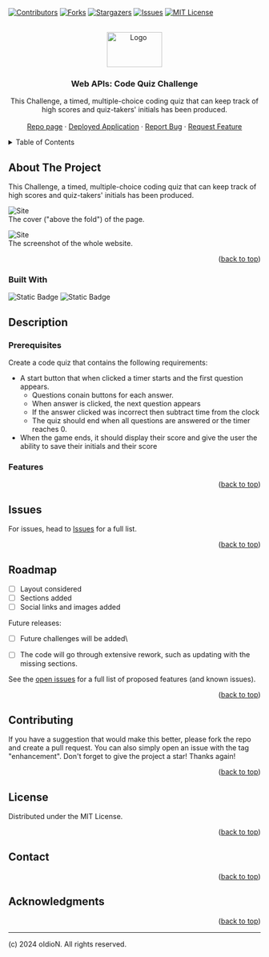[![Contributors][contributors-shield]][contributors-url]
[![Forks][forks-shield]][forks-url]
[![Stargazers][stars-shield]][stars-url]
[![Issues][issues-shield]][issues-url]
[![MIT License][license-shield]][license-url]

<!-- PROJECT LOGO -->
<br />
<div align="center">
  <a href="https://github.com/oIdioN/Code-Quiz-Challenge">
    <img src="src/images/screenshot/sitecover.png" alt="Logo" width="110" height="70">
  </a>

<h3 align="center">Web APIs: Code Quiz Challenge</h3>

  <p align="center">
  This Challenge, a timed, multiple-choice coding quiz that can keep track of high scores and quiz-takers' initials has been produced.
    <br/>
    <br/>
    <a href="https://github.com/oIdioN/Code-Quiz-Challenge">Repo page</a>
    ·
    <a href="https://github.com/oIdioN/Code-Quiz-Challenge">Deployed Application</a>
    ·
    <a href="https://github.com/oIdioN/Code-Quiz-Challenge">Report Bug</a>
    ·
    <a href="https://github.com/oIdioN/Code-Quiz-Challenge">Request Feature</a>
  </p>
</div>



<!-- TABLE OF CONTENTS -->
<details>
  <summary>Table of Contents</summary>
  <ol>
    <li>
      <a href="#about-the-project">About The Project</a>
      <ul>
        <li><a href="#built-with">Built With</a></li>
      </ul>
    </li>
    <li>
      <a href="#Description">Description</a>
      <ul>
        <li><a href="#prerequisites">Prerequisites</a></li>
        <li><a href="#installation">Installation</a></li>
      </ul>
    </li>
    <li><a href="#issues">Issues</a></li>
    <li><a href="#roadmap">Roadmap</a></li>
    <li><a href="#contributing">Contributing</a></li>
    <li><a href="#license">License</a></li>
    <li><a href="#contact">Contact</a></li>
  
  </ol>
</details>



<!-- ABOUT THE PROJECT -->
## About The Project

This Challenge, a timed, multiple-choice coding quiz that can keep track of high scores and quiz-takers' initials has been produced.


![Site](src/images/screenshot/sitecover.png "Site")
<br>
The cover ("above the fold") of the page.




![Site](src/images/screenshot/siteshot.png "Site")
<br>
The screenshot of the whole website.


<p align="right">(<a href="#readme-top">back to top</a>)</p>


### Built With

![Static Badge](https://img.shields.io/badge/HTML-96%25-red?style=for-the-badge)
![Static Badge](https://img.shields.io/badge/css-4%25-brigthgreen?style=for-the-badge)


## Description 




### Prerequisites

Create a code quiz that contains the following requirements:

* A start button that when clicked a timer starts and the first question appears.
  * Questions conain buttons for each answer.
  * When answer is clicked, the next question appears
  * If the answer clicked was incorrect then subtract time from the clock
  * The quiz should end when all questions are answered or the timer reaches 0.
* When the game ends, it should display their score and give the user the ability to save their initials and their score


### Features



<p align="right">(<a href="#readme-top">back to top</a>)</p>


## Issues

For issues, head to <a href="https://github.com/oIdioN/Code-Quiz-Challenge/issues">Issues</a> for a full list.

<p align="right">(<a href="#readme-top">back to top</a>)</p>


<!-- ROADMAP -->
## Roadmap

- [ ] Layout considered
- [ ] Sections added
- [ ] Social links and images added

Future releases:
- [ ] Future challenges will be added\
- [ ] The code will go through extensive rework, such as updating with the missing sections.


See the [open issues](https://github.com/github_username/repo_name/issues) for a full list of proposed features (and known issues).

<p align="right">(<a href="#readme-top">back to top</a>)</p>



<!-- CONTRIBUTING -->
## Contributing

If you have a suggestion that would make this better, please fork the repo and create a pull request. You can also simply open an issue with the tag "enhancement".
Don't forget to give the project a star! Thanks again!



<p align="right">(<a href="#readme-top">back to top</a>)</p>



<!-- LICENSE -->
## License

Distributed under the MIT License.

<p align="right">(<a href="#readme-top">back to top</a>)</p>


<!-- CONTACT -->
## Contact



<p align="right">(<a href="#readme-top">back to top</a>)</p>



<!-- ACKNOWLEDGMENTS -->
## Acknowledgments


<p align="right">(<a href="#readme-top">back to top</a>)</p>

<!-- MARKDOWN LINKS & IMAGES -->
<!-- https://www.markdownguide.org/basic-syntax/#reference-style-links -->
[contributors-shield]: https://img.shields.io/github/contributors/oIdioN/Code-Quiz-Challenge.svg?style=for-the-badge
[contributors-url]: https://github.com/oIdioN/Code-Quiz-Challenge/graphs/contributors
[forks-shield]: https://img.shields.io/github/forks/oIdioN/Code-Quiz-Challenge.svg?style=for-the-badge
[forks-url]: https://github.com/oIdioN/Code-Quiz-Challenge/forks
[stars-shield]: https://img.shields.io/github/stars/oIdioN/Code-Quiz-Challenge.svg?style=for-the-badge
[stars-url]: https://github.com/oIdioN/Code-Quiz-Challenge/stargazers
[issues-shield]: https://img.shields.io/github/issues/oIdioN/Code-Quiz-Challenge.svg?style=for-the-badge
[issues-url]: https://github.com/oIdioN/Code-Quiz-Challenge/issues 
[license-shield]: https://img.shields.io/github/license/oIdioN/Code-Quiz-Challenge.svg?style=for-the-badge
[license-url]: https://github.com/oIdioN/Code-Quiz-Challenge?tab=MIT-1-ov-file#readme
[product-screenshot]: src/images/screenshot/sitecover.png
[NodeJS]: https://img.shields.io/badge/node.js-6DA55F?style=for-the-badge&logo=node.js&logoColor=white
[Node-url]: https://nodejs.org/en
[JQuery.com]: https://img.shields.io/badge/jQuery-0769AD?style=for-the-badge&logo=jquery&logoColor=white
[JQuery-url]: https://jquery.com 
[Bulma]: https://img.shields.io/badge/bulma-00D0B1?style=for-the-badge&logo=bulma&logoColor=white


---

(c) 2024 oIdioN. All rights reserved.
</div>


